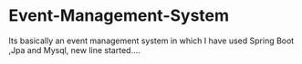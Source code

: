 # Event-Management-System

Its basically an event management system in which I have used Spring Boot ,Jpa and Mysql,
new line started....
